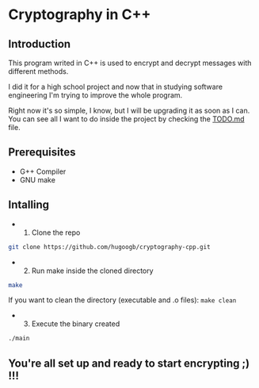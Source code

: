 # Cryptography in C++

## Introduction

This program writed in C++ is used to encrypt and decrypt messages with different methods.

I did it for a high school project and now that in studying software engineering I'm trying to improve the whole program.

Right now it's so simple, I know, but I will be upgrading it as soon as I can.
You can see all I want to do inside the project by checking the [TODO.md] file.

## Prerequisites

- G++ Compiler
- GNU make

## Intalling

- 1. Clone the repo

```sh
git clone https://github.com/hugoogb/cryptography-cpp.git
```

- 2. Run make inside the cloned directory

```sh
make
```

If you want to clean the directory (executable and .o files): `make clean`

- 3. Execute the binary created

```sh
./main
```

## You're all set up and ready to start encrypting ;) !!!

[TODO.md]: https://github.com/hugoogb/cryptography-cpp/blob/master/TODO.md
